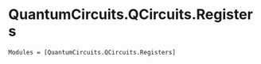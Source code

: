 # QuantumCircuits.QCircuits.Registers

```@autodocs
Modules = [QuantumCircuits.QCircuits.Registers]
```